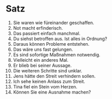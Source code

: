 # Satz

1. Sie waren wie füreinander geschaffen.
1. Not macht erfinderisch.
1. Das passiert einfach manchmal.
1. Du siehst betroffen aus. Ist alles in Ordnung?
1. Daraus können Probleme entstehen.
1. Das wäre uns fast gelungen.
1. Es sind sofortige Maßnahmen notwendig.
1. Vielleicht ein anderes Mal.
1. Er blieb bei seiner Aussage.
1. Die weiteren Schritte sind unklar.
1. Jens hätte den Streit verhindern sollen.
1. Ich sehe keinen Anlass zum Streit.
1. Tina fiel ein Stein vom Herzen.
1. Können Sie eine Ausnahme machen?
